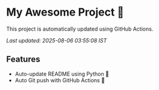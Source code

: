 # My Awesome Project 🚀

This project is automatically updated using GitHub Actions.

_Last updated: 2025-08-06 03:55:08 IST_

## Features
- Auto-update README using Python 🐍
- Auto Git push with GitHub Actions 🤖
